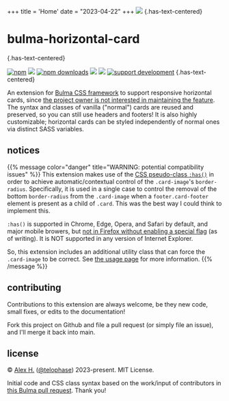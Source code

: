 +++
title = 'Home'
date = "2023-04-22"
+++
![](hcard.png)
{.has-text-centered}

# bulma-horizontal-card
{.has-text-centered}

[![npm](https://img.shields.io/npm/v/@telophase/bulma-horizontal-card?logo=npm)](https://www.npmjs.com/package/@telophase/bulma-horizontal-card) [![](https://img.shields.io/npm/dependency-version/@telophase/bulma-horizontal-card/bulma?label=bulma%20version&logo=bulma)](https://www.npmjs.com/package/@telophase/bulma-horizontal-card?activeTab=dependencies) [![npm downloads](https://img.shields.io/npm/dw/@telophase/bulma-horizontal-card?logo=npm)](https://www.npmjs.com/package/@telophase/bulma-horizontal-card) [![](https://img.shields.io/github/last-commit/telophase/bulma-horizontal-card?label=last%20commit&logo=github)](https://github.com/telophase/bulma-horizontal-card/commits/main) [![](https://img.shields.io/npm/l/@telophase/bulma-horizontal-card)](https://www.npmjs.com/package/@telophase/bulma-horizontal-card) [![support development](https://img.shields.io/static/v1?label=support&color=blueviolet&message=@%20ko-fi&logo=ko-fi)](https://ko-fi.com/gimon)
{.has-text-centered}

An extension for [Bulma CSS framework](https://github.com/jgthms/bulma)  to support responsive horizontal cards, since [the project owner is not interested in maintaining the feature](https://github.com/jgthms/bulma/pull/1596#issuecomment-429735282).  The syntax and classes of vanilla ("normal") cards are reused and preserved, so you can still use headers and footers! It is also highly customizable; horizontal cards can be styled independently of normal ones via distinct SASS variables.


## notices

{{% message color="danger" title="WARNING: potential compatibility issues" %}}
This extension makes use of the [CSS pseudo-class `:has()`](https://developer.mozilla.org/en-US/docs/Web/CSS/:has) in order to achieve automatic/contextual control of the `.card-image`'s `border-radius`. Specifically, it is used in a single case to control the removal of the bottom `border-radius` from the `.card-image` when a `footer.card-footer` element is present as a child of `.card`. This was the best way I could think to implement this.

`:has()` is supported in Chrome, Edge, Opera, and Safari by default, and major mobile browers, but [not in Firefox without enabling a special flag](https://caniuse.com/css-has) (as of writing). It is NOT supported in any version of Internet Explorer.

So, this extension includes an additional utility class that can force the `.card-image` to be correct. See [the usage page](usage/#fix-block-footers-on-firefox-with-is-radiusless-bottom) for more information.
{{% /message %}}

## contributing
Contributions to this extension are always welcome, be they new code, small fixes, or edits to the documentation!

Fork this project on Github and file a pull request (or simply file an issue), and I'll merge it back into main.

## license
&#169; [Alex H.](https://gimon.zone) ([@telophase](https://github.com/telophase)) 2023-present.
MIT License.

Initial code and CSS class syntax based on the work/input of contributors in [this Bulma pull request](https://github.com/jgthms/bulma/pull/1596). Thank you!



